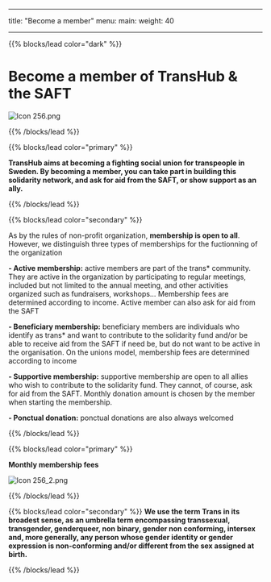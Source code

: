 
---
title: "Become a member"
menu:
  main:
    weight: 40

---

{{% blocks/lead color="dark" %}}

# **Become a member of TransHub & the SAFT** #

<img src="/Icon 256.png" alt="Icon 256.png" />

{{% /blocks/lead %}}

{{% blocks/lead color="primary" %}}


**TransHub aims at becoming a fighting social union for transpeople in Sweden. By becoming a member, you can take part in building this solidarity network, and ask for aid from the SAFT, or show support as an ally.**

{{% /blocks/lead %}}

{{% blocks/lead color="secondary" %}}

As by the rules of non-profit organization, **membership is open to all**. However, we distinguish three types of memberships for the fuctionning of the organization

**- Active membership:** active members are part of the trans* community. They are active in the organization by participating to regular meetings, included but not limited to the annual meeting, and other activities organized such as fundraisers, workshops… Membership fees are determined according to income. Active member can also ask for aid from the SAFT

**- Beneficiary membership:** beneficiary members are individuals who identify as trans* and want to contribute to the solidarity fund and/or be able to receive aid from the SAFT if need be, but do not want to be active in the organisation. On the unions model, membership fees are determined according to income

**- Supportive membership:** supportive membership are open to all allies who wish to contribute to the solidarity fund. They cannot, of course, ask for aid from the SAFT. Monthly donation amount is chosen by the member when starting the membership.

**- Ponctual donation:** ponctual donations are also always welcomed


{{% /blocks/lead %}}

{{% blocks/lead color="primary" %}}

**Monthly membership fees**

<img src="/Icon 256_2.png" alt="Icon 256_2.png" />

<script src='https://actionnetwork.org/widgets/v5/fundraising/saft-social-action-fund-for-transpeople?format=js&source=widget'></script><div id='can-fundraising-area-saft-social-action-fund-for-transpeople' style='width: 600px'><!-- this div is the target for our HTML insertion --></div>






{{% /blocks/lead %}}

{{% blocks/lead color="secondary" %}}
**We use the term Trans in its broadest sense, as an umbrella term encompassing transsexual, transgender, genderqueer, non binary, gender non conforming, intersex and, more generally, any person whose gender identity or gender expression is non-conforming and/or different from the sex assigned at birth.**

{{% /blocks/lead %}}
